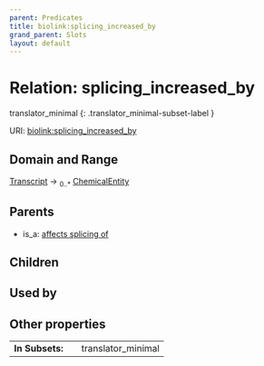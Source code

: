 ```yaml
---
parent: Predicates
title: biolink:splicing_increased_by
grand_parent: Slots
layout: default
---
```


# Relation: splicing_increased_by

translator_minimal
{: .translator_minimal-subset-label }




URI: [biolink:splicing_increased_by](https://w3id.org/biolink/vocab/splicing_increased_by)

## Domain and Range

[Transcript](Transcript.md) ->  <sub>0..*</sub> [ChemicalEntity](ChemicalEntity.md)

## Parents

 *  is_a: [affects splicing of](affects_splicing_of.md)

## Children


## Used by


## Other properties

|  |  |  |
| --- | --- | --- |
| **In Subsets:** | | translator_minimal |


